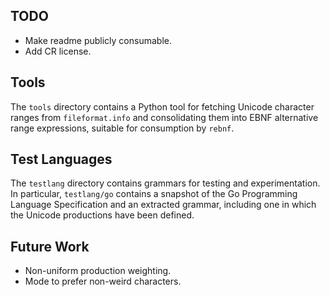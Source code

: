 TODO
----
 - Make readme publicly consumable.
 - Add CR license.

Tools
-----
The `tools` directory contains a Python tool for fetching Unicode
character ranges from `fileformat.info` and consolidating them into EBNF
alternative range expressions, suitable for consumption by `rebnf`.

Test Languages
--------------
The `testlang` directory contains grammars for testing and
experimentation.  In particular, `testlang/go` contains a snapshot of
the Go Programming Language Specification and an extracted grammar,
including one in which the Unicode productions have been defined.

Future Work
-----------
 - Non-uniform production weighting.
 - Mode to prefer non-weird characters.
